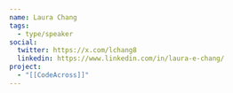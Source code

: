 ```yaml
---
name: Laura Chang
tags:
  - type/speaker
social:
  twitter: https://x.com/lchang8
  linkedin: https://www.linkedin.com/in/laura-e-chang/
project:
  - "[[CodeAcross]]"
---
```

